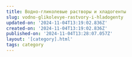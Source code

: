 ```yaml
---
title: Водно-гликолевые растворы и хладогенты
slug: vodno-glikolevye-rastvory-i-hladogenty
updated-on: '2024-11-04T13:19:02.836Z'
created-on: '2024-11-04T13:19:02.836Z'
published-on: '2024-11-04T13:28:07.057Z'
layout: '[category].html'
tags: category
---
```



